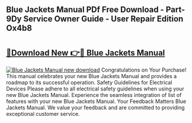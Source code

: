 ## Blue Jackets Manual PDf Free Download - Part-9Dy Service Owner Guide - User Repair Edition Ox4b8

# <h2><a href="http://bc70676.oget.top/?id=Blue+Jackets+Manual">🔗Download New 👉🔴 Blue Jackets Manual</a></h2>

[![Blue Jackets Manual new download](https://i.imgur.com/5g1atiW.png)](http://bc70676.oget.top/?id=Blue+Jackets+Manual)
Congratulations on Your Purchase! This manual celebrates your new Blue Jackets Manual and provides a roadmap to its successful operation. Safety Guidelines for Electrical Devices Please adhere to all electrical safety guidelines when using your new Blue Jackets Manual. Experience the seamless integration of list of features with your new Blue Jackets Manual. Your Feedback Matters Blue Jackets Manual. We value your feedback and are committed to providing exceptional customer service.
